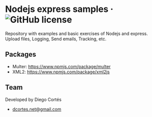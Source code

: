 # Nodejs express samples &middot; ![GitHub license](https://img.shields.io/badge/license-MIT-blue.svg)

Repository with examples and basic exercises of Nodejs and express. 
Upload files, Logging, Send emails, Tracking, etc.

## Packages

* Multer: https://www.npmjs.com/package/multer
* XML2: https://www.npmjs.com/package/xml2js

## Team

Developed by Diego Cortés

* dcortes.net@gmail.com